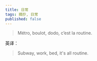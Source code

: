 ```yaml
---
title: 日常
tags: 摘抄, 日常
published: false
---
```


> Métro, boulot, dodo, c’est la routine.

英译：

> Subway, work, bed, it's all routine.
